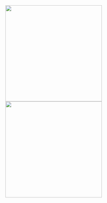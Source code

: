 <img src="https://github.com/isabellymm/CADM/assets/96357748/995d24f7-dddc-41af-955e-0c65acebe6b4" width="300">

<img src="https://github.com/isabellymm/CADM/assets/96357748/979c4284-6194-4006-855c-16b6c8bd6d38" width="300">
